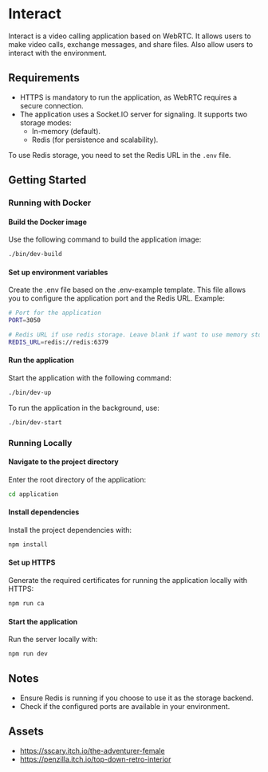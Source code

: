 # Interact

Interact is a video calling application based on WebRTC. It allows users to make video calls, exchange messages, and share files. Also allow users to interact with the environment.

## Requirements

- HTTPS is mandatory to run the application, as WebRTC requires a secure connection.
- The application uses a Socket.IO server for signaling. It supports two storage modes:
  - In-memory (default).
  - Redis (for persistence and scalability).

To use Redis storage, you need to set the Redis URL in the `.env` file.

## Getting Started

### Running with Docker

#### Build the Docker image

Use the following command to build the application image:

```bash
./bin/dev-build
```

#### Set up environment variables

Create the .env file based on the .env-example template. This file allows you to configure the application port and the Redis URL. Example:

```bash
# Port for the application
PORT=3050

# Redis URL if use redis storage. Leave blank if want to use memory storage
REDIS_URL=redis://redis:6379
```

#### Run the application

Start the application with the following command:

```bash
./bin/dev-up
```

To run the application in the background, use:

```bash
./bin/dev-start
```

### Running Locally

#### Navigate to the project directory

Enter the root directory of the application:

```bash
cd application
```

#### Install dependencies

Install the project dependencies with:

```bash
npm install
```

#### Set up HTTPS

Generate the required certificates for running the application locally with HTTPS:

```bash
npm run ca
```

#### Start the application

Run the server locally with:

```bash
npm run dev
```

## Notes

- Ensure Redis is running if you choose to use it as the storage backend.
- Check if the configured ports are available in your environment.

## Assets

- https://sscary.itch.io/the-adventurer-female
- https://penzilla.itch.io/top-down-retro-interior
